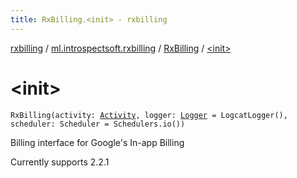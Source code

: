 ```yaml
---
title: RxBilling.<init> - rxbilling
---
```


[rxbilling](../../index.html) / [ml.introspectsoft.rxbilling](../index.html) / [RxBilling](index.html) / [&lt;init&gt;](./-init-.html)

# &lt;init&gt;

`RxBilling(activity: `[`Activity`](https://developer.android.com/reference/android/app/Activity.html)`, logger: `[`Logger`](../-logger/index.html)` = LogcatLogger(), scheduler: Scheduler = Schedulers.io())`

Billing interface for Google's In-app Billing

Currently supports 2.2.1

